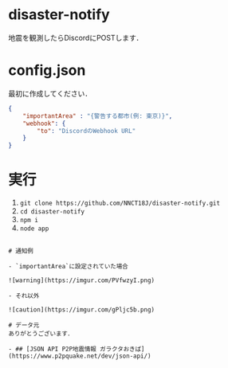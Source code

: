 # disaster-notify
地震を観測したらDiscordにPOSTします．

# config.json
最初に作成してください．
```json
{
    "importantArea" : "{警告する都市(例: 東京)}",
    "webhook": {
        "to": "DiscordのWebhook URL"
    }
}
```

# 実行
1. `git clone https://github.com/NNCT18J/disaster-notify.git`
1. `cd disaster-notify`
1. `npm i`
1. `node app`


```

# 通知例

- `importantArea`に設定されていた場合

![warning](https://imgur.com/PVfwzyI.png)

- それ以外

![caution](https://imgur.com/gPljc5b.png)

# データ元
ありがとうございます．

- ## [JSON API P2P地震情報 ガラクタおきば](https://www.p2pquake.net/dev/json-api/)

